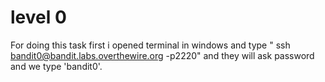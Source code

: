 # level 0
For doing this task first i opened terminal in windows and type " ssh bandit0@bandit.labs.overthewire.org -p2220" and they will ask password and we type 'bandit0'.
